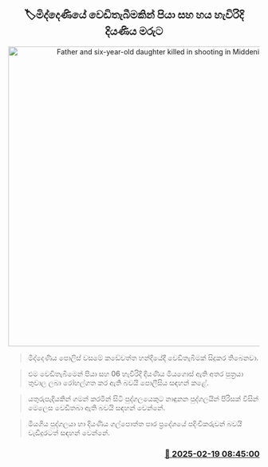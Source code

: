 <p align='center'><b><h2 align='center' title='Father and six-year-old daughter killed in shooting in Middeniya'>🏷මිද්දෙණියේ වෙඩිතැබීමකින් පියා සහ හය හැවිරිදි දියණිය මරුට</h2></b></p>
<p align='center'><img src='https://helakuru.sgp1.cdn.digitaloceanspaces.com/esana/images/lib/shooting-new.jpg' width='600' alt='Father and six-year-old daughter killed in shooting in Middeniya'></p>

> මිද්දෙණිය පොලිස් වසමේ කඩේවත්ත හන්දියේදී වෙඩිතැබීමක් සිදුකර තිබෙනවා.

> එම වෙඩිතැබීමෙන් පියා සහ 06 හැවිරිදි දියණිය මියගොස් ඇති අතර පුත්‍රයා තුවාල ලබා රෝහල්ගත කර ඇති බවයි පොලීසිය සඳහන් කළේ.

> යතුරුපැදියකින් ගමන් කරමින් සිටි පුද්ගලයෙකුට නාඳුනන පුද්ගලයින් පිරිසක් විසින් මෙලෙස වෙඩිතබා ඇති බවයි සඳහන් වෙන්නේ.

> මියගිය පුද්ගලයා හා දියණිය ගල්පොත්ත පාර ප්‍රදේශයේ පදිංචිකරුවන් බවයි වැඩිදුරටත් සඳහන් වෙන්නේ. 



<h3 align='right'><a href='https://www.helakuru.lk/esana/p/107614/'>📅 2025-02-19 08:45:00</a></h3>

